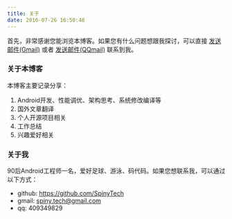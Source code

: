```yaml
---
title: 关于
date: 2016-07-26 16:50:48
---
```

首先，非常感谢您能浏览本博客。如果您有什么问题想跟我探讨，可以直接 
 <a href="spiny.tech@gmail.com">发送邮件(Gmail)</a> 或者 <a href="409349829@qq.com">发送邮件(QQmail)</a> 联系到我。  
 
### 关于本博客
本博客主要记录分享：  
1. Android开发、性能调优、架构思考、系统修改编译等  
2. 国外文章翻译  
3. 个人开源项目相关   
4. 工作总结  
5. 兴趣爱好相关  

### 关于我
90后Android工程师一名，爱好足球、游泳、码代码。如果您想联系我，可以通过以下方式：  
* github: <a href="https://github.com/SpinyTech">https://github.com/SpinyTech</a>  
* gmail: <a href="spiny.tech@gmail.com">spiny.tech@gmail.com</a>  
* qq: 409349829
